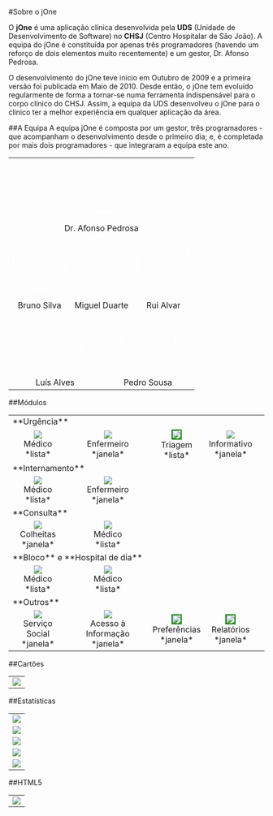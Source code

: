 #Sobre o jOne

O **jOne** é uma aplicação clínica desenvolvida pela **UDS** (Unidade de Desenvolvimento de Software) no **CHSJ** (Centro Hospitalar de São João). A equipa do jOne é constituída por apenas três programadores  (havendo um reforço de dois elementos muito recentemente) e um gestor, Dr. Afonso Pedrosa.

O desenvolvimento do jOne teve início em Outubro de 2009 e a primeira versão foi publicada em Maio de 2010. Desde então, o jOne tem evoluído regularmente de forma a tornar-se numa ferramenta indispensável para o corpo clínico do CHSJ. Assim, a equipa da UDS desenvolveu o jOne para o clínico ter a melhor experiência em qualquer aplicação da área.

##A Equipa
A equipa jOne é composta por um gestor, três programadores  - que acompanham o desenvolvimento desde o primeiro dia; e, é completada por mais dois programadores - que integraram a equipa este ano.
<table>
    <tr>
        <td colspan="6" style="text-align:center;">
            <div style="height: 102px; width: 102px; border: white; border-radius: 50px; border-width: 2px; border-style: solid; display: block; margin-left: auto; margin-right: auto;">
                <div style="height: 98px; width: 98px; border-radius: 49px; background-repeat: no-repeat; background-size: cover; background-position: 50% 50%; background-image:url('../img/devs/7285.png');"></div>
            </div><br/>
            <span>Dr. Afonso Pedrosa</span>
        </td>
    </tr>
    <tr>
        <td colspan="2" style="text-align:center;">
            <div style="height: 102px; width: 102px; border: white; border-radius: 50px; border-width: 2px; border-style: solid; display: block; margin-left: auto; margin-right: auto;">
                <div style="height: 98px; width: 98px; border-radius: 49px; background-repeat: no-repeat; background-size: cover; background-position: 50% 50%; background-image:url('../img/devs/7241.png');"></div>
            </div><br/>
            <span>Bruno Silva</span>
        </td>
        <td colspan="2" style="text-align:center;">
            <div style="height: 102px; width: 102px; border: white; border-radius: 50px; border-width: 2px; border-style: solid; display: block; margin-left: auto; margin-right: auto;">
                <div style="height: 98px; width: 98px; border-radius: 49px; background-repeat: no-repeat; background-size: cover; background-position: 50% 50%; background-image:url('../img/devs/7240.png');"></div>
            </div><br/>
            <span>Miguel Duarte</span>
        </td>
        <td colspan="2" style="text-align:center;">
            <div style="height: 102px; width: 102px; border: white; border-radius: 50px; border-width: 2px; border-style: solid; display: block; margin-left: auto; margin-right: auto;">
                <div style="height: 98px; width: 98px; border-radius: 49px; background-repeat: no-repeat; background-size: cover; background-position: 50% 50%; background-image:url('../img/devs/7237.png');"></div>
            </div><br/>
            <span>Rui Alvar</span>
        </td>
    </tr>
    <tr>
        <td colspan="3" style="text-align:center;">
            <div style="height: 102px; width: 102px; border: white; border-radius: 50px; border-width: 2px; border-style: solid; display: block; margin-left: auto; margin-right: auto;">
                <div style="height: 98px; width: 98px; border-radius: 49px; background-repeat: no-repeat; background-size: cover; background-position: 50% 50%; background-image:url('../img/devs/13081.png');"></div>
            </div><br/>
            <span>Luís Alves</span>
        </td>
        <td colspan="3" style="text-align:center;">
            <div style="height: 102px; width: 102px; border: white; border-radius: 50px; border-width: 2px; border-style: solid; display: block; margin-left: auto; margin-right: auto;">
                <div style="height: 98px; width: 98px; border-radius: 49px; background-repeat: no-repeat; background-size: cover; background-position: 50% 50%; background-image:url('../img/devs/9692.png');"></div>
            </div><br/>
            <span>Pedro Sousa</span>
        </td>
    </tr>
</table>
##Módulos
<table>
    <tr><td colspan="5">**Urgência**</td><tr>
    <tr>
        <td style="text-align:center;"><img src="../img/modules/1.png"><br/>Médico<br/>*lista*</td>
        <td style="text-align:center;"><img src="../img/modules/2.png"><br/>Enfermeiro<br/>*janela*</td>
        <td style="text-align:center;"><img src="../img/modules/3.png" style="border: 2px solid green"><br/>Triagem<br/>*lista*</td>
        <td style="text-align:center;"><img src="../img/modules/4.png"><br/>Informativo<br/>*janela*</td>
    </tr>
    <tr><td colspan="5">**Internamento**</td><tr>
    <tr>
        <td style="text-align:center;"><img src="../img/modules/6.png"><br/>Médico<br/>*lista*</td>
        <td style="text-align:center;"><img src="../img/modules/7.png"><br/>Enfermeiro<br/>*janela*</td>
        <td colspan="3"></td>
    </tr>
    <tr><td colspan="5">**Consulta**</td><tr>
    <tr>
        <td style="text-align:center;"><img src="../img/modules/8.png"><br/>Colheitas<br/>*janela*</td>
        <td style="text-align:center;"><img src="../img/modules/9.png"><br/>Médico<br/>*lista*</td>
        <td colspan="3"></td>
    </tr>
    <tr><td colspan="5">**Bloco** e **Hospital de dia**</td><tr>
    <tr>
        <td style="text-align:center;"><img src="../img/modules/10.png"><br/>Médico<br/>*lista*</td>
        <td style="text-align:center;"><img src="../img/modules/11.png"><br/>Médico<br/>*lista*</td>
        <td colspan="3"></td>
    </tr>
    <tr><td colspan="5">**Outros**</td><tr>
    <tr>
        <td style="text-align:center;"><img src="../img/modules/12.png"><br/>Serviço Social<br/>*janela*</td>
        <td style="text-align:center;"><img src="../img/modules/13.png"><br/>Acesso à Informação<br/>*janela*</td>
        <td style="text-align:center;"><img src="../img/modules/14.png" style="border: 2px solid green"><br/>Preferências<br/>*janela*</td>
        <td style="text-align:center;"><img src="../img/modules/15.png" style="border: 2px solid green"><br/>Relatórios<br/>*janela*</td>
        <td></td>
    </tr>
</table>
##Cartões
<table>
    <tr>
        <td><img src="../img/cards/card.png"></td>
    </tr>
</table>

##Estatísticas

<table>
    <tr>
        <td><img src="../img/statistics/1.png"></td>
    </tr>
    <tr>
        <td><img src="../img/statistics/2.png"></td>
    </tr>
    <tr>
        <td><img src="../img/statistics/3.png"></td>
    </tr>
    <tr>
        <td><img src="../img/statistics/4.png"></td>
    </tr>
    <tr>
        <td><img src="../img/statistics/5.png"></td>
    </tr>
</table>
##HTML5
<table>
    <tr>
        <td><img src="../img/html5.png"></td>
    </tr>
</table>